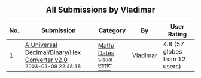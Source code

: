 ﻿<div align="center">

## All Submissions by Vladimar

</div>

No.  | Submission | Category | By   | User Rating
---- | ---------- | -------- | ---- | -----------
1 | [A Universal Decimal/Binary/Hex Converter v2\.0<br /><sup>2003-01-09 22:48:18</sup>](https://github.com/Planet-Source-Code/vladimar-a-universal-decimal-binary-hex-converter-v2-0__1-42429) | [Math/ Dates<br /><sup>Visual Basic</sup>](../ByCategory/math-dates__1-37.md) | Vladimar | 4.8 (57 globes from 12 users)
